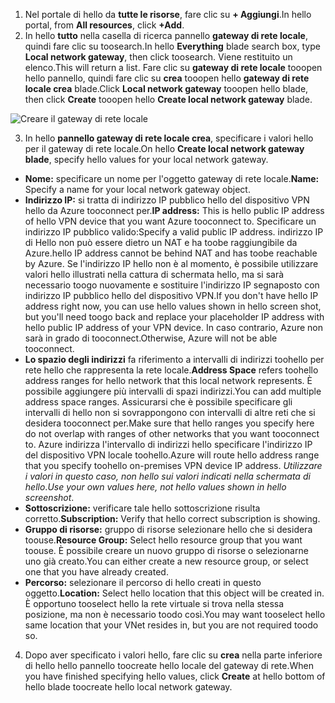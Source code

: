 1. <span data-ttu-id="70193-101">Nel portale di hello da **tutte le risorse**, fare clic su **+ Aggiungi**.</span><span class="sxs-lookup"><span data-stu-id="70193-101">In hello portal, from **All resources**, click **+Add**.</span></span> 
2. <span data-ttu-id="70193-102">In hello **tutto** nella casella di ricerca pannello **gateway di rete locale**, quindi fare clic su toosearch.</span><span class="sxs-lookup"><span data-stu-id="70193-102">In hello **Everything** blade search box, type **Local network gateway**, then click toosearch.</span></span> <span data-ttu-id="70193-103">Viene restituito un elenco.</span><span class="sxs-lookup"><span data-stu-id="70193-103">This will return a list.</span></span> <span data-ttu-id="70193-104">Fare clic su **gateway di rete locale** tooopen hello pannello, quindi fare clic su **crea** tooopen hello **gateway di rete locale crea** blade.</span><span class="sxs-lookup"><span data-stu-id="70193-104">Click **Local network gateway** tooopen hello blade, then click **Create** tooopen hello **Create local network gateway** blade.</span></span>

  ![Creare il gateway di rete locale](./media/vpn-gateway-add-lng-s2s-rm-portal-include/createlng.png)

3. <span data-ttu-id="70193-106">In hello **pannello gateway di rete locale crea**, specificare i valori hello per il gateway di rete locale.</span><span class="sxs-lookup"><span data-stu-id="70193-106">On hello **Create local network gateway blade**, specify hello values for your local network gateway.</span></span>

  - <span data-ttu-id="70193-107">**Nome:** specificare un nome per l'oggetto gateway di rete locale.</span><span class="sxs-lookup"><span data-stu-id="70193-107">**Name:** Specify a name for your local network gateway object.</span></span>
  - <span data-ttu-id="70193-108">**Indirizzo IP:** si tratta di indirizzo IP pubblico hello del dispositivo VPN hello da Azure tooconnect per.</span><span class="sxs-lookup"><span data-stu-id="70193-108">**IP address:** This is hello public IP address of hello VPN device that you want Azure tooconnect to.</span></span> <span data-ttu-id="70193-109">Specificare un indirizzo IP pubblico valido:</span><span class="sxs-lookup"><span data-stu-id="70193-109">Specify a valid public IP address.</span></span> <span data-ttu-id="70193-110">indirizzo IP di Hello non può essere dietro un NAT e ha toobe raggiungibile da Azure.</span><span class="sxs-lookup"><span data-stu-id="70193-110">hello IP address cannot be behind NAT and has toobe reachable by Azure.</span></span> <span data-ttu-id="70193-111">Se l'indirizzo IP hello non è al momento, è possibile utilizzare valori hello illustrati nella cattura di schermata hello, ma si sarà necessario toogo nuovamente e sostituire l'indirizzo IP segnaposto con indirizzo IP pubblico hello del dispositivo VPN.</span><span class="sxs-lookup"><span data-stu-id="70193-111">If you don't have hello IP address right now, you can use hello values shown in hello screen shot, but you'll need toogo back and replace your placeholder IP address with hello public IP address of your VPN device.</span></span> <span data-ttu-id="70193-112">In caso contrario, Azure non sarà in grado di tooconnect.</span><span class="sxs-lookup"><span data-stu-id="70193-112">Otherwise, Azure will not be able tooconnect.</span></span>
  - <span data-ttu-id="70193-113">**Lo spazio degli indirizzi** fa riferimento a intervalli di indirizzi toohello per rete hello che rappresenta la rete locale.</span><span class="sxs-lookup"><span data-stu-id="70193-113">**Address Space** refers toohello address ranges for hello network that this local network represents.</span></span> <span data-ttu-id="70193-114">È possibile aggiungere più intervalli di spazi indirizzi.</span><span class="sxs-lookup"><span data-stu-id="70193-114">You can add multiple address space ranges.</span></span> <span data-ttu-id="70193-115">Assicurarsi che è possibile specificare gli intervalli di hello non si sovrappongono con intervalli di altre reti che si desidera tooconnect per.</span><span class="sxs-lookup"><span data-stu-id="70193-115">Make sure that hello ranges you specify here do not overlap with ranges of other networks that you want tooconnect to.</span></span> <span data-ttu-id="70193-116">Azure indirizza l'intervallo di indirizzi hello specificare l'indirizzo IP del dispositivo VPN locale toohello.</span><span class="sxs-lookup"><span data-stu-id="70193-116">Azure will route hello address range that you specify toohello on-premises VPN device IP address.</span></span> <span data-ttu-id="70193-117">*Utilizzare i valori in questo caso, non hello sui valori indicati nella schermata di hello*.</span><span class="sxs-lookup"><span data-stu-id="70193-117">*Use your own values here, not hello values shown in hello screenshot*.</span></span>
  - <span data-ttu-id="70193-118">**Sottoscrizione:** verificare tale hello sottoscrizione risulta corretto.</span><span class="sxs-lookup"><span data-stu-id="70193-118">**Subscription:** Verify that hello correct subscription is showing.</span></span>
  - <span data-ttu-id="70193-119">**Gruppo di risorse:** gruppo di risorse selezionare hello che si desidera toouse.</span><span class="sxs-lookup"><span data-stu-id="70193-119">**Resource Group:** Select hello resource group that you want toouse.</span></span> <span data-ttu-id="70193-120">È possibile creare un nuovo gruppo di risorse o selezionarne uno già creato.</span><span class="sxs-lookup"><span data-stu-id="70193-120">You can either create a new resource group, or select one that you have already created.</span></span>
  - <span data-ttu-id="70193-121">**Percorso:** selezionare il percorso di hello creati in questo oggetto.</span><span class="sxs-lookup"><span data-stu-id="70193-121">**Location:** Select hello location that this object will be created in.</span></span> <span data-ttu-id="70193-122">È opportuno tooselect hello la rete virtuale si trova nella stessa posizione, ma non è necessario toodo così.</span><span class="sxs-lookup"><span data-stu-id="70193-122">You may want tooselect hello same location that your VNet resides in, but you are not required toodo so.</span></span>

4. <span data-ttu-id="70193-123">Dopo aver specificato i valori hello, fare clic su **crea** nella parte inferiore di hello hello pannello toocreate hello locale del gateway di rete.</span><span class="sxs-lookup"><span data-stu-id="70193-123">When you have finished specifying hello values, click **Create** at hello bottom of hello blade toocreate hello local network gateway.</span></span>
